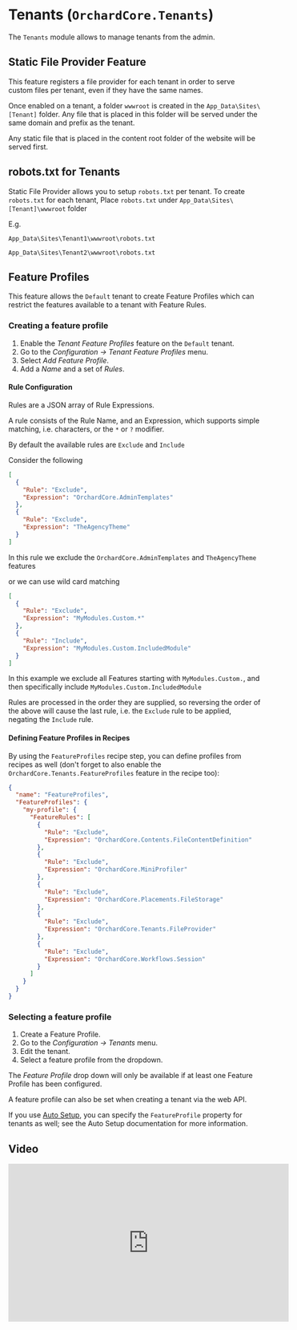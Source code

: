 # Tenants (`OrchardCore.Tenants`)

The `Tenants` module allows to manage tenants from the admin.

## Static File Provider Feature

This feature registers a file provider for each tenant in order to serve custom files per tenant, even if they have the same names.

Once enabled on a tenant, a folder `wwwroot` is created in the `App_Data\Sites\[Tenant]` folder. Any file that is placed in this folder will be served under the same domain and prefix as the tenant.

Any static file that is placed in the content root folder of the website will be served
first.

## robots.txt for Tenants

Static File Provider allows you to setup `robots.txt` per tenant. 
To create `robots.txt` for each tenant, Place `robots.txt` under `App_Data\Sites\[Tenant]\wwwroot` folder 

E.g.

`App_Data\Sites\Tenant1\wwwroot\robots.txt`

`App_Data\Sites\Tenant2\wwwroot\robots.txt`

## Feature Profiles

This feature allows the `Default` tenant to create Feature Profiles which can restrict the features available to a tenant with Feature Rules.

### Creating a feature profile

1. Enable the _Tenant Feature Profiles_ feature on the `Default` tenant.
2. Go to the _Configuration -> Tenant Feature Profiles_ menu.
3. Select _Add Feature Profile_.
4. Add a _Name_ and a set of _Rules_.

#### Rule Configuration

Rules are a JSON array of Rule Expressions. 

A rule consists of the Rule Name, and an Expression, which supports simple matching, i.e. characters, or the `*` or `?` modifier.

By default the available rules are `Exclude` and `Include`


Consider the following

``` json
[
  {
    "Rule": "Exclude",
    "Expression": "OrchardCore.AdminTemplates"
  },
  {
    "Rule": "Exclude",
    "Expression": "TheAgencyTheme"
  }
]
```

In this rule we exclude the `OrchardCore.AdminTemplates` and `TheAgencyTheme` features

or we can use wild card matching

``` json
[
  {
    "Rule": "Exclude",
    "Expression": "MyModules.Custom.*"
  },
  {
    "Rule": "Include",
    "Expression": "MyModules.Custom.IncludedModule"
  }
]
```

In this example we exclude all Features starting with `MyModules.Custom.`, and then specifically include `MyModules.Custom.IncludedModule`

Rules are processed in the order they are supplied, so reversing the order of the above will cause the last rule, i.e. the `Exclude` rule to be applied, negating the `Include` rule.

#### Defining Feature Profiles in Recipes

By using the `FeatureProfiles` recipe step, you can define profiles from recipes as well (don't forget to also enable the `OrchardCore.Tenants.FeatureProfiles` feature in the recipe too):

```json
{
  "name": "FeatureProfiles",
  "FeatureProfiles": {
    "my-profile": {
      "FeatureRules": [
        {
          "Rule": "Exclude",
          "Expression": "OrchardCore.Contents.FileContentDefinition"
        },
        {
          "Rule": "Exclude",
          "Expression": "OrchardCore.MiniProfiler"
        },
        {
          "Rule": "Exclude",
          "Expression": "OrchardCore.Placements.FileStorage"
        },
        {
          "Rule": "Exclude",
          "Expression": "OrchardCore.Tenants.FileProvider"
        },
        {
          "Rule": "Exclude",
          "Expression": "OrchardCore.Workflows.Session"
        }
      ]
    }
  }
}
```

### Selecting a feature profile

1. Create a Feature Profile.
2. Go to the _Configuration -> Tenants_ menu.
3. Edit the tenant.
4. Select a feature profile from the dropdown.

The _Feature Profile_ drop down will only be available if at least one Feature Profile has been configured.

A feature profile can also be set when creating a tenant via the web API.

If you use [Auto Setup](../AutoSetup/README.md), you can specify the `FeatureProfile` property for tenants as well; see the Auto Setup documentation for more information.

## Video

<iframe width="560" height="315" src="https://www.youtube-nocookie.com/embed/aQAjTG2ma64" frameborder="0" allow="accelerometer; autoplay; encrypted-media; gyroscope; picture-in-picture" allowfullscreen></iframe>